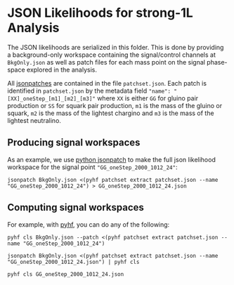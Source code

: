 # JSON Likelihoods for strong-1L Analysis

The JSON likelihoods are serialized in this folder. This is done by providing a background-only workspace containing the signal/control channels at `BkgOnly.json` as well as patch files for each mass point on the signal phase-space explored in the analysis.

All [jsonpatches](http://jsonpatch.com/) are contained in the file `patchset.json`. Each patch is identified in `patchset.json` by the metadata field `"name": "[XX]_oneStep_[m1]_[m2]_[m3]"` where `XX` is either `GG` for gluino pair production or `SS` for squark pair production, `m1` is the mass of the gluino or squark, `m2` is the mass of the lightest chargino and `m3` is the mass of the lightest neutralino.

## Producing signal workspaces

As an example, we use [python jsonpatch](https://python-json-patch.readthedocs.io/en/latest/) to make the full json likelihood workspace for the signal point `"GG_oneStep_2000_1012_24"`:

```
jsonpatch BkgOnly.json <(pyhf patchset extract patchset.json --name "GG_oneStep_2000_1012_24") > GG_oneStep_2000_1012_24.json
```

## Computing signal workspaces

For example, with [pyhf](https://scikit-hep.org/pyhf/), you can do any of the following:

```
pyhf cls BkgOnly.json --patch <(pyhf patchset extract patchset.json --name "GG_oneStep_2000_1012_24")

jsonpatch BkgOnly.json <(pyhf patchset extract patchset.json --name "GG_oneStep_2000_1012_24.json") | pyhf cls

pyhf cls GG_oneStep_2000_1012_24.json
```

